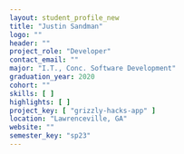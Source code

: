 ```yaml
---
layout: student_profile_new
title: "Justin Sandman"
logo: ""
header: ""
project_role: "Developer"
contact_email: ""
major: "I.T., Conc. Software Development"
graduation_year: 2020
cohort: ""
skills: [ ]
highlights: [ ]
project_key: [ "grizzly-hacks-app" ]
location: "Lawrenceville, GA"
website: ""
semester_key: "sp23"
---
```

